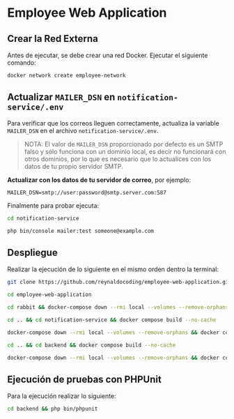 # Employee Web Application

## Crear la Red Externa

Antes de ejecutar, se debe crear una red Docker. Ejecutar el siguiente comando:

```bash
docker network create employee-network
```

## Actualizar `MAILER_DSN` en `notification-service/.env`

Para verificar que los correos lleguen correctamente, actualiza la variable `MAILER_DSN` en el archivo `notification-service/.env`.

> NOTA: El valor de `MAILER_DSN` proporcionado por defecto es un SMTP falso y sólo funciona con un dominio local, es decir no funcionará con otros dominios, por lo que es necesario que lo actualices con los datos de tu propio servidor SMTP.

**Actualizar con los datos de tu servidor de correo**, por ejemplo:

```env
MAILER_DSN=smtp://user:password@smtp.server.com:587
```

Finalmente para probar ejecuta:

```bash
cd notification-service

php bin/console mailer:test someone@example.com
```

## Despliegue

Realizar la ejecución de lo siguiente en el mismo orden dentro la terminal:

```bash
git clone https://github.com/reynaldocoding/employee-web-application.git

cd employee-web-application
```

```bash
cd rabbit && docker-compose down --rmi local --volumes --remove-orphans && docker compose up --pull always -d --wait
```

```bash
cd .. && cd notification-service && docker compose build --no-cache

docker-compose down --rmi local --volumes --remove-orphans && docker compose up --pull always -d --wait
```

```bash
cd .. && cd backend && docker compose build --no-cache

docker-compose down --rmi local --volumes --remove-orphans && docker compose up --pull always -d --wait
```

## Ejecución de pruebas con PHPUnit

Para la ejecución realizar lo siguiente:

```bash
cd backend && php bin/phpunit
```
